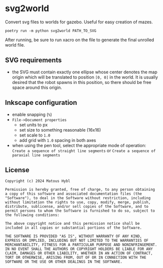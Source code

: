 # svg2world
Convert svg files to worlds for gazebo. Useful for easy creation of mazes.

```shell
poetry run -m python svg2world PATH_TO_SVG
```

After running, be sure to run xacro on the file to generate the final unrolled world file.

## SVG requirements
* the SVG must contain exactly one ellipse whose center denotes the map origin which will be translated to position `[0, 0]` in the world. It is usually desired that the robot spawns in this position, so there should be free space around this origin.

## Inkscape configuration
* enable snapping (`%`)
* `File->Document properties`
    * set units to px
    * set size to something reasonable (16x16)
    * set scale to `1.0`
    * add grid with `1.0` spacing in both axes
* when using the pen tool, select the appropriate mode of operation: `Create a sequence of straight line segments` or `Create a sequence of paraxial line segments`

## License

```
Copyright (c) 2024 Matous Hybl

Permission is hereby granted, free of charge, to any person obtaining a copy of this software and associated documentation files (the "Software"), to deal in the Software without restriction, including without limitation the rights to use, copy, modify, merge, publish, distribute, sublicense, and/or sell copies of the Software, and to permit persons to whom the Software is furnished to do so, subject to the following conditions:

The above copyright notice and this permission notice shall be included in all copies or substantial portions of the Software.

THE SOFTWARE IS PROVIDED "AS IS", WITHOUT WARRANTY OF ANY KIND, EXPRESS OR IMPLIED, INCLUDING BUT NOT LIMITED TO THE WARRANTIES OF MERCHANTABILITY, FITNESS FOR A PARTICULAR PURPOSE AND NONINFRINGEMENT. IN NO EVENT SHALL THE AUTHORS OR COPYRIGHT HOLDERS BE LIABLE FOR ANY CLAIM, DAMAGES OR OTHER LIABILITY, WHETHER IN AN ACTION OF CONTRACT, TORT OR OTHERWISE, ARISING FROM, OUT OF OR IN CONNECTION WITH THE SOFTWARE OR THE USE OR OTHER DEALINGS IN THE SOFTWARE.
```
